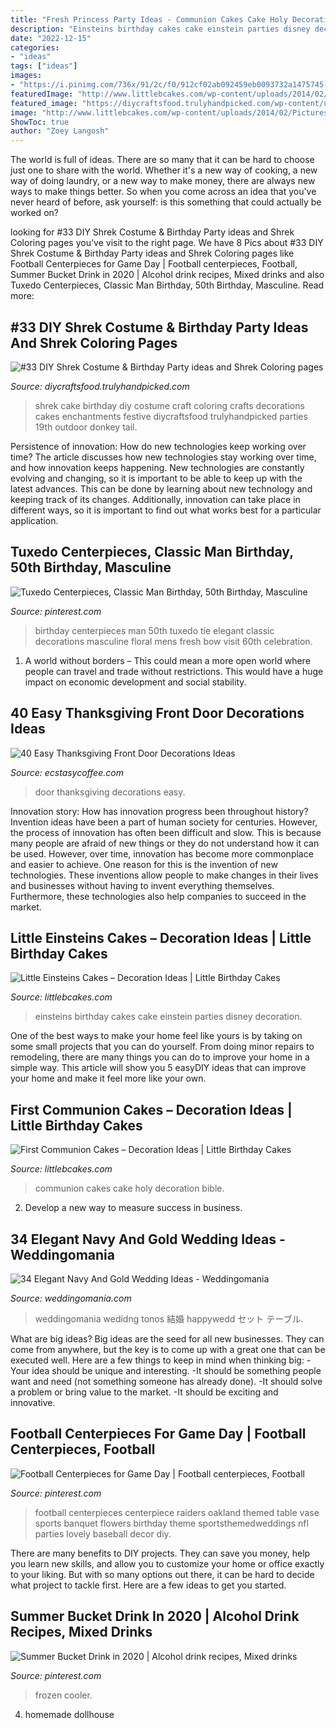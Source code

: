 ```yaml
---
title: "Fresh Princess Party Ideas - Communion Cakes Cake Holy Decoration Bible"
description: "Einsteins birthday cakes cake einstein parties disney decoration"
date: "2022-12-15"
categories:
- "ideas"
tags: ["ideas"]
images:
- "https://i.pinimg.com/736x/91/2c/f0/912cf02ab092459eb0093732a1475745--football-party-centerpieces-wedding-table-centerpieces.jpg"
featuredImage: "http://www.littlebcakes.com/wp-content/uploads/2014/02/Pictures-of-First-Communion-Cakes-627x1024.jpg"
featured_image: "https://diycraftsfood.trulyhandpicked.com/wp-content/uploads/2016/07/Shrek-Party-Idea_ce.jpg"
image: "http://www.littlebcakes.com/wp-content/uploads/2014/02/Pictures-of-First-Communion-Cakes-627x1024.jpg"
ShowToc: true
author: "Zoey Langosh"
---
```



The world is full of ideas. There are so many that it can be hard to choose just one to share with the world. Whether it's a new way of cooking, a new way of doing laundry, or a new way to make money, there are always new ways to make things better. So when you come across an idea that you've never heard of before, ask yourself: is this something that could actually be worked on?

	

		
looking for #33 DIY Shrek Costume &amp; Birthday Party ideas and Shrek Coloring pages you've visit to the right page. We have 8 Pics about #33 DIY Shrek Costume &amp; Birthday Party ideas and Shrek Coloring pages like Football Centerpieces for Game Day | Football centerpieces, Football, Summer Bucket Drink in 2020 | Alcohol drink recipes, Mixed drinks and also Tuxedo Centerpieces, Classic Man Birthday, 50th Birthday, Masculine. Read more:
		
    
## #33 DIY Shrek Costume &amp; Birthday Party Ideas And Shrek Coloring Pages

<img loading=lazy src="https://diycraftsfood.trulyhandpicked.com/wp-content/uploads/2016/07/Shrek-Party-Idea_ce.jpg" onerror="this.onerror=null;this.src='https://tse3.mm.bing.net/th?id=OIP.faPV56EicJDY4u4JxAbqfgHaJ3&amp;pid=15.1';" alt="#33 DIY Shrek Costume &amp; Birthday Party ideas and Shrek Coloring pages">

_Source: diycraftsfood.trulyhandpicked.com_

>shrek cake birthday diy costume craft coloring crafts decorations cakes enchantments festive diycraftsfood trulyhandpicked parties 19th outdoor donkey tail. 

	

Persistence of innovation: How do new technologies keep working over time?
The article discusses how new technologies stay working over time, and how innovation keeps happening. New technologies are constantly evolving and changing, so it is important to be able to keep up with the latest advances. This can be done by learning about new technology and keeping track of its changes. Additionally, innovation can take place in different ways, so it is important to find out what works best for a particular application.

    
## Tuxedo Centerpieces, Classic Man Birthday, 50th Birthday, Masculine

<img loading=lazy src="https://i.pinimg.com/736x/18/26/5e/18265ead36a8a048e63e3a1b8486ce3c.jpg" onerror="this.onerror=null;this.src='https://tse1.mm.bing.net/th?id=OIP.SH3t_7bHAo9uM9M4EB_E0gAAAA&amp;pid=15.1';" alt="Tuxedo Centerpieces, Classic Man Birthday, 50th Birthday, Masculine">

_Source: pinterest.com_

>birthday centerpieces man 50th tuxedo tie elegant classic decorations masculine floral mens fresh bow visit 60th celebration. 

	

1. A world without borders – This could mean a more open world where people can travel and trade without restrictions. This would have a huge impact on economic development and social stability. 

    
## 40 Easy Thanksgiving Front Door Decorations Ideas

<img loading=lazy src="https://i1.wp.com/www.ecstasycoffee.com/wp-content/uploads/2016/10/Thanksgiving-Front-Door-Decorations-13.jpg" onerror="this.onerror=null;this.src='https://tse3.mm.bing.net/th?id=OIP.ftgLEwJowab5hv_kvsBSpwHaJ4&amp;pid=15.1';" alt="40 Easy Thanksgiving Front Door Decorations Ideas">

_Source: ecstasycoffee.com_

>door thanksgiving decorations easy. 

	

Innovation story: How has innovation progress been throughout history?
Invention ideas have been a part of human society for centuries. However, the process of innovation has often been difficult and slow. This is because many people are afraid of new things or they do not understand how it can be used. However, over time, innovation has become more commonplace and easier to achieve. One reason for this is the invention of new technologies. These inventions allow people to make changes in their lives and businesses without having to invent everything themselves. Furthermore, these technologies also help companies to succeed in the market.

    
## Little Einsteins Cakes – Decoration Ideas | Little Birthday Cakes

<img loading=lazy src="http://www.littlebcakes.com/wp-content/uploads/2014/01/Little-Einsteins-Cakes-Pictures.jpg" onerror="this.onerror=null;this.src='https://tse1.mm.bing.net/th?id=OIP.wHxR_tThIwEnbIbWFAOKkQHaJ4&amp;pid=15.1';" alt="Little Einsteins Cakes – Decoration Ideas | Little Birthday Cakes">

_Source: littlebcakes.com_

>einsteins birthday cakes cake einstein parties disney decoration. 

	

One of the best ways to make your home feel like yours is by taking on some small projects that you can do yourself. From doing minor repairs to remodeling, there are many things you can do to improve your home in a simple way. This article will show you 5 easyDIY ideas that can improve your home and make it feel more like your own.

    
## First Communion Cakes – Decoration Ideas | Little Birthday Cakes

<img loading=lazy src="http://www.littlebcakes.com/wp-content/uploads/2014/02/Pictures-of-First-Communion-Cakes-627x1024.jpg" onerror="this.onerror=null;this.src='https://tse2.mm.bing.net/th?id=OIP.iNCejBY0aD6J938eaEJdHAHaMG&amp;pid=15.1';" alt="First Communion Cakes – Decoration Ideas | Little Birthday Cakes">

_Source: littlebcakes.com_

>communion cakes cake holy decoration bible. 

	

2. Develop a new way to measure success in business.

    
## 34 Elegant Navy And Gold Wedding Ideas - Weddingomania

<img loading=lazy src="https://i.weddingomania.com/elegant-navy-and-gold-wedidng-ideas-9-500x751.jpg" onerror="this.onerror=null;this.src='https://tse3.mm.bing.net/th?id=OIP.jp4B-V0XU2s0DCI0nSpviQHaLH&amp;pid=15.1';" alt="34 Elegant Navy And Gold Wedding Ideas - Weddingomania">

_Source: weddingomania.com_

>weddingomania wedidng tonos 結婚 happywedd セット テーブル. 

	

What are big ideas?
Big ideas are the seed for all new businesses. They can come from anywhere, but the key is to come up with a great one that can be executed well. Here are a few things to keep in mind when thinking big: 
-Your idea should be unique and interesting. 
-It should be something people want and need (not something someone has already done). 
-It should solve a problem or bring value to the market. 
-It should be exciting and innovative.

    
## Football Centerpieces For Game Day | Football Centerpieces, Football

<img loading=lazy src="https://i.pinimg.com/736x/91/2c/f0/912cf02ab092459eb0093732a1475745--football-party-centerpieces-wedding-table-centerpieces.jpg" onerror="this.onerror=null;this.src='https://tse2.mm.bing.net/th?id=OIP.3sMqBixM47Ln1C-FYz7lTgDIEs&amp;pid=15.1';" alt="Football Centerpieces for Game Day | Football centerpieces, Football">

_Source: pinterest.com_

>football centerpieces centerpiece raiders oakland themed table vase sports banquet flowers birthday theme sportsthemedweddings nfl parties lovely baseball decor diy. 

	

There are many benefits to DIY projects. They can save you money, help you learn new skills, and allow you to customize your home or office exactly to your liking. But with so many options out there, it can be hard to decide what project to tackle first. Here are a few ideas to get you started.

    
## Summer Bucket Drink In 2020 | Alcohol Drink Recipes, Mixed Drinks

<img loading=lazy src="https://i.pinimg.com/736x/f8/75/a2/f875a253dfeb60f70750ca68cfe7a6db.jpg" onerror="this.onerror=null;this.src='https://tse2.mm.bing.net/th?id=OIP.pwSKpbf5pN_I8OTfDK0BLgHaNK&amp;pid=15.1';" alt="Summer Bucket Drink in 2020 | Alcohol drink recipes, Mixed drinks">

_Source: pinterest.com_

>frozen cooler. 

	

4. homemade dollhouse

